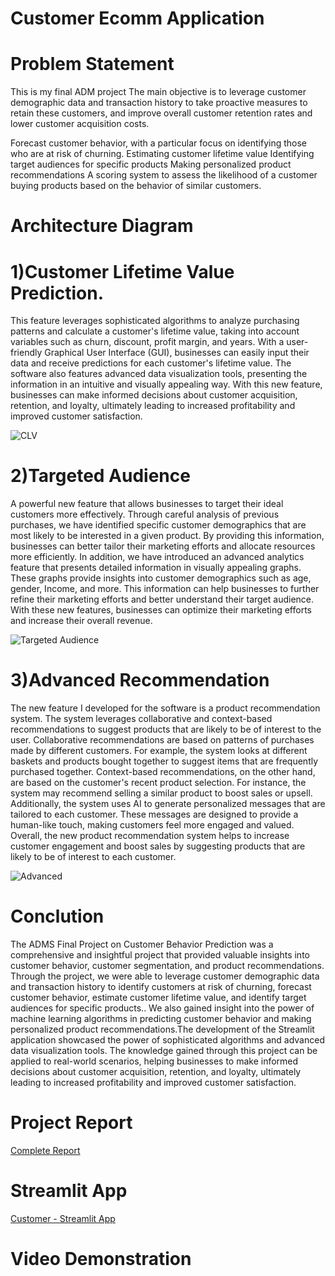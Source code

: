 # Customer Ecomm Application

# Problem Statement 
This is my final ADM project 
The main objective is to leverage customer demographic data and transaction history to take proactive measures to retain these customers, and improve overall customer retention rates and lower customer acquisition costs.

Forecast customer behavior, with a particular focus on identifying those who are at risk of churning.
Estimating customer lifetime value
Identifying target audiences for specific products
Making personalized product recommendations
A scoring system to assess the likelihood of a customer buying products based on the behavior of similar customers.


# Architecture Diagram

# 1)Customer Lifetime Value Prediction. 

This feature leverages sophisticated algorithms to analyze purchasing patterns and calculate a customer's lifetime value, taking into account variables such as churn, discount, profit margin, and years. With a user-friendly Graphical User Interface (GUI), businesses can easily input their data and receive predictions for each customer's lifetime value. The software also features advanced data visualization tools, presenting the information in an intuitive and visually appealing way. With this new feature, businesses can make informed decisions about customer acquisition, retention, and loyalty, ultimately leading to increased profitability and improved customer satisfaction.

![CLV](https://github.com/Clarison/CustomerAnalysis/blob/main/Customer%20Life%20Time%20Predictions.jpeg)

# 2)Targeted Audience 

A powerful new feature that allows businesses to target their ideal customers more effectively. Through careful analysis of previous purchases, we have identified specific customer demographics that are most likely to be interested in a given product. By providing this information, businesses can better tailor their marketing efforts and allocate resources more efficiently. In addition, we have introduced an advanced analytics feature that presents detailed information in visually appealing graphs. These graphs provide insights into customer demographics such as age, gender, Income, and more. This information can help businesses to further refine their marketing efforts and better understand their target audience. With these new features, businesses can optimize their marketing efforts and increase their overall revenue.

![Targeted Audience](https://github.com/Clarison/CustomerAnalysis/blob/main/Targeted%20Customers.jpeg)

# 3)Advanced Recommendation 

The new feature I developed for the software is a product recommendation system. The system leverages collaborative and context-based recommendations to suggest products that are likely to be of interest to the user. Collaborative recommendations are based on patterns of purchases made by different customers. For example, the system looks at different baskets and products bought together to suggest items that are frequently purchased together. Context-based recommendations, on the other hand, are based on the customer's recent product selection. For instance, the system may recommend selling a similar product to boost sales or upsell. Additionally, the system uses AI to generate personalized messages that are tailored to each customer. These messages are designed to provide a human-like touch, making customers feel more engaged and valued. Overall, the new product recommendation system helps to increase customer engagement and boost sales by suggesting products that are likely to be of interest to each customer.

![Advanced](https://github.com/Clarison/CustomerAnalysis/blob/main/Advanced%20Recommendation.jpeg)


# Conclution 
The ADMS Final Project on Customer Behavior Prediction was a comprehensive and insightful project that provided valuable insights into customer behavior, customer segmentation, and product recommendations. Through the project, we were able to leverage customer demographic data and transaction history to identify customers at risk of churning, forecast customer behavior, estimate customer lifetime value, and identify target audiences for specific products.. We also gained insight into the power of machine learning algorithms in predicting customer behavior and making personalized product recommendations.The development of the Streamlit application showcased the power of sophisticated algorithms and advanced data visualization tools. The knowledge gained through this project can be applied to real-world scenarios, helping businesses to make informed decisions about customer acquisition, retention, and loyalty, ultimately leading to increased profitability and improved customer satisfaction.

# Project Report
[Complete Report](https://codelabs-preview.appspot.com/?file_id=1IMVZ9iy81tuB0RLEO7Sc6-41u111pKCpwhuySra8QCo#0)

# Streamlit App
[Customer - Streamlit App](https://clarison-customeranalysis-thefinalone-vig128.streamlit.app/Customer_Lifetime_Spend_Prediction)

# Video Demonstration

